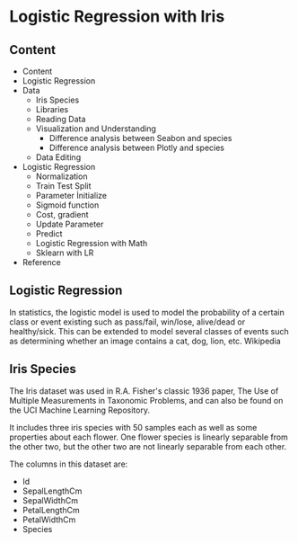 # Logistic Regression with Iris

## Content
* Content
* Logistic Regression
* Data
  * Iris Species
  * Libraries
  * Reading Data
  * Visualization and Understanding
    * Difference analysis between Seabon and species
    * Difference analysis between Plotly and species
  * Data Editing
* Logistic Regression
  * Normalization
  * Train Test Split
  * Parameter İnitialize
  * Sigmoid function
  * Cost, gradient
  * Update Parameter
  * Predict
  * Logistic Regression with Math
  * Sklearn with LR
* Reference

## Logistic Regression
In statistics, the logistic model is used to model the probability of a certain class or event existing such as pass/fail, win/lose, alive/dead or healthy/sick. This can be extended to model several classes of events such as determining whether an image contains a cat, dog, lion, etc. Wikipedia



## Iris Species
The Iris dataset was used in R.A. Fisher's classic 1936 paper, The Use of Multiple Measurements in Taxonomic Problems, and can also be found on the UCI Machine Learning Repository.

It includes three iris species with 50 samples each as well as some properties about each flower. One flower species is linearly separable from the other two, but the other two are not linearly separable from each other.

The columns in this dataset are:

* Id
* SepalLengthCm
* SepalWidthCm
* PetalLengthCm
* PetalWidthCm
* Species
